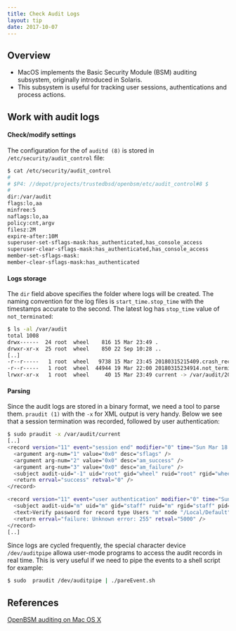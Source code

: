 ```yaml
---
title: Check Audit Logs
layout: tip
date: 2017-10-07
---
```


## Overview

* MacOS implements the Basic Security Module (BSM) auditing subsystem, originally introduced in Solaris.
* This subsystem is useful for tracking user sessions, authentications and process actions.

## Work with audit logs

#### Check/modify settings
The configuration for the of ```auditd (8)``` is stored in ```/etc/security/audit_control``` file:

```bash
$ cat /etc/security/audit_control
#
# $P4: //depot/projects/trustedbsd/openbsm/etc/audit_control#8 $
#
dir:/var/audit
flags:lo,aa
minfree:5
naflags:lo,aa
policy:cnt,argv
filesz:2M
expire-after:10M
superuser-set-sflags-mask:has_authenticated,has_console_access
superuser-clear-sflags-mask:has_authenticated,has_console_access
member-set-sflags-mask:
member-clear-sflags-mask:has_authenticated
```

#### Logs storage

The ```dir``` field above specifies the folder where logs will be created. The naming convention for the log files is ```start_time.stop_time``` with the timestamps accurate to the second. The latest log has ```stop_time``` value of ```not_terminated```:

```bash
$ ls -al /var/audit
total 1008
drwx------  24 root  wheel    816 15 Mar 23:49 .
drwxr-xr-x  25 root  wheel    850 22 Sep 10:28 ..
[..]
-r--r-----   1 root  wheel   9738 15 Mar 23:45 20180315215409.crash_recovery
-r--r-----   1 root  wheel  44944 19 Mar 22:00 20180315234914.not_terminated
lrwxr-xr-x   1 root  wheel     40 15 Mar 23:49 current -> /var/audit/20180315234914.not_terminated
```

#### Parsing

Since the audit logs are stored in a binary format, we need a tool to parse them. ```praudit (1)``` with the ```-x``` for XML output is very handy. Below we see that a session termination was recorded, followed by user authentication:

```bash
$ sudo praudit -x /var/audit/current
[..]
<record version="11" event="session end" modifier="0" time="Sun Mar 18 22:56:54 2018" msec=" + 523 msec" >
  <argument arg-num="1" value="0x0" desc="sflags" />
  <argument arg-num="2" value="0x0" desc="am_success" />
  <argument arg-num="3" value="0x0" desc="am_failure" />
  <subject audit-uid="-1" uid="root" gid="wheel" ruid="root" rgid="wheel" pid="0" sid="100100" tid="0 0.0.0.0" />
  <return errval="success" retval="0" />
</record>

<record version="11" event="user authentication" modifier="0" time="Sun Mar 18 22:56:54 2018" msec=" + 682 msec" >
  <subject audit-uid="m" uid="m" gid="staff" ruid="m" rgid="staff" pid="1148" sid="100007" tid="1149 0.0.0.0" />
  <text>Verify password for record type Users "m" node "/Local/Default"</text>
  <return errval="failure: Unknown error: 255" retval="5000" />
</record>
[..]
```

Since logs are cycled frequently, the special character device ```/dev/auditpipe``` allowa user-mode programs to access the audit records in real time. This is very useful if we need to pipe the events to a shell script for example:

```bash
$ sudo  praudit /dev/auditpipe | ./pareEvent.sh
```

## References

[OpenBSM auditing on Mac OS X](https://derflounder.wordpress.com/2012/01/30/openbsm-auditing-on-mac-os-x/)
